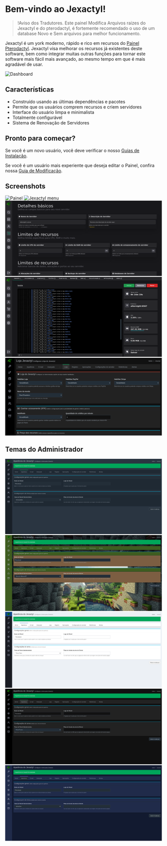 # Bem-vindo ao Jexactyl!

>!Aviso dos Tradutores.
>Este painel Modifica Arquivos raizes do Jexactyl e do pterodactyl, é fortemente recomendado o uso de um database Novo e Sem arquivos para melhor funcionamento.

Jexactyl é um york moderno, rápido e rico em recursos do [Painel Pterodactyl](https://github.com/pterodactyl/panel).
Jexactyl visa melhorar os recursos já existentes deste software, bem como integrar muitas outras funções
para tornar este software mais fácil mais avançado, ao mesmo tempo em que é mais agradável de usar.

![Dashboard](https://user-images.githubusercontent.com/30575805/207936499-25645fff-cdc2-476c-b626-fd75813fbc52.png)

## Características
- Construído usando as últimas dependências e pacotes
- Permite que os usuários comprem recursos e criem servidores
- Interface do usuário limpa e minimalista
- Totalmente configurável
- Sistema de Renovação de Servidores

## Pronto para começar?
Se você é um novo usuário, você deve verificar o nosso [Guias de Instalação](https://docs.jexactylbrasil.ml/#/principal/painel/instalação/dependencias).

Se você é um usuário mais experiente que deseja editar o Painel, confira nossa [Guia de Modificação](https://docs.jexactylbrasil.ml/#/principal/build/instalação).

## Screenshots
![Painel](https://user-images.githubusercontent.com/30575805/207936499-25645fff-cdc2-476c-b626-fd75813fbc52.png)
![Jexactyl menu](https://user-images.githubusercontent.com/30575805/207936544-7ee143cd-e0e6-4076-929a-cfc97054b33e.png)
![Criar Servidor Loja](public/images/new/criarserverloja.png)
![Console do Servidor](public/images/new/console.png)
![Loja](public/images/new/loja.png)

## Temas do Administrador
![tema Padrão](public/images/new/temapadrao.png)
![tema Minecraft](public/images/new/temaminecraft.png)
![tema Claro](public/images/new/temaclaro.png)
![tema Escuro](public/images/new/temaescuro.png)
![tema Azul](public/images/new/temaazul.png)
